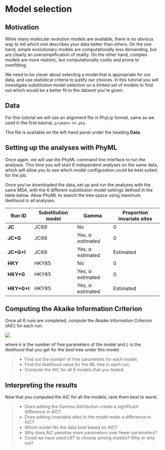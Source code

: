 # Model selection

## Motivation

While many molecular evolution models are available, there is no obvious way to tell which one describes your data better than others. On the one hand, simple evolutionary models are computationally less demanding, but are clearly an oversimplification of reality. On the other hand, complex models are more realistic, but computationally costly and prone to overfitting.

We need to be clever about selecting a model that is appropriate for our data, and use statistical criteria to justify our choices. In this tutorial you will investigate substitution model selection on a limited set of models to find out which would be a better fit to the dataset you're given.

## Data

For this tutorial we will use an alignment file in PhyLip format, same as we used in the first tutorial, `primate-nt.phy`.

This file is available on the left-hand panel under the heading **Data**.


## Setting up the analyses with PhyML

Once again, we will use the PhyML command line interface to run the analyses. This time you will start 6 independent analyses on the same data, which will allow you to see which model configuration could be best suited for the job.

Once you've downloaded the data, set up and run the analyses with the same MSA, with the 6 different substitution model settings defined in the table below. Allow PhyML to search the tree space using maximum likelihood in all analyses.

| Run ID      | Substitution model | Gamma            | Proportion invariate sites |
| ----------- | ------------------ | ---------------- | -------------------------- |
| **JC**      | JC69               | No               | 0                          |
| **JC+G**    | JC69               | Yes, α estimated | 0                          |
| **JC+G+I**  | JC69               | Yes, α estimated | Estimated                  |
| **HKY**     | HKY85              | No               | 0                          |
| **HKY+G**   | HKY85              | Yes, α estimated | 0                          |
| **HKY+G+I** | HKY85              | Yes, α estimated | Estimated                  |

<!--phyml -i /Users/pece/Repositories/Selection-in-Genes-Course/tutorials/model-selection/data/primates-nt.phy -d nt -q -m JC69 -f m -c 1 -v 0 -o tlr --run_id JC-->

<!--phyml -i /Users/pece/Repositories/Selection-in-Genes-Course/tutorials/model-selection/data/primates-nt.phy -d nt -q -m JC69 -f m -a e -v 0 -o tlr --run_id JC+G-->

<!--phyml -i /Users/pece/Repositories/Selection-in-Genes-Course/tutorials/model-selection/data/primates-nt.phy -d nt -q -m JC69 -f m -a e -v e -o tlr --run_id JC+G+I-->

<!--phyml -i /Users/pece/Repositories/Selection-in-Genes-Course/tutorials/model-selection/data/primates-nt.phy -d nt -q -m HKY85 -f m -c 1 -v 0 -o tlr --run_id HKY-->

<!--phyml -i /Users/pece/Repositories/Selection-in-Genes-Course/tutorials/model-selection/data/primates-nt.phy -d nt -q -m HKY85 -f m -a e -v 0 -o tlr --run_id HKY+G-->

<!--phyml -i /Users/pece/Repositories/Selection-in-Genes-Course/tutorials/model-selection/data/primates-nt.phy -d nt -q -m HKY85 -f m -a e -v e -o tlr --run_id HKY+G+I-->



## Computing the Akaike Information Criterion

Once all 6 runs are completed, compute the Akaike Information Criterion (AIC) for each run:

<img src="https://render.githubusercontent.com/render/math?math=AIC = 2k - 2\mathrm{log}(L)">

where _k_ is the number of free parameters of the model and _L_ is the likelihood that you get for the best tree under this model.

> - Find out the number of free parameters for each model;
> - Find the likelihood value for the ML tree in each run;
> - Compute the AIC for all 6 models that you tested.

<!--k=(2∗no. taxa−3)+no. parameters in substitution model+extra parameters k=(2∗no. taxa−3)+no. parameters in substitution model+extra parameters-->

<!--substitution models: JC = 0 parameters | HKY = 4 parameters | GTR = 8-->
<!--parameters-->
<!--invariant sites = +1 parameter-->
<!--gamma rates = +1 parameter-->

## Interpreting the results

Now that you computed the AIC for all the models, rank them best to worst.

<!--We select the model with the lowest AIC value. In this case, **GTR + Gamma**-->

> - Does adding the Gamma distribution create a significant difference in AIC?
> - Does adding invariable sites to the model make a difference to AIC?
> - Which model fits the data best based on AIC?
> - Why does AIC penalise more parameters over fewer parameters?
> - Could we have used LRT to choose among models? Why or why not?

<!--HKY = Trans/transv + pi?-->

